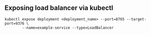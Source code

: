 ## Exposing load balancer via kubectl
```shell
kubectl expose deployment <deployment_name> --port=8765 --target-port=9376 \
        --name=example-service --type=LoadBalancer
```
